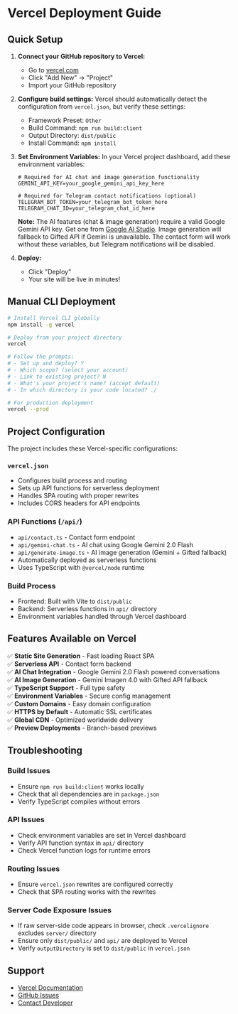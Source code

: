 # Vercel Deployment Guide

## Quick Setup

1. **Connect your GitHub repository to Vercel:**
   - Go to [vercel.com](https://vercel.com)
   - Click "Add New" → "Project"
   - Import your GitHub repository

2. **Configure build settings:**
   Vercel should automatically detect the configuration from `vercel.json`, but verify these settings:
   - Framework Preset: `Other`
   - Build Command: `npm run build:client`
   - Output Directory: `dist/public`
   - Install Command: `npm install`

3. **Set Environment Variables:**
   In your Vercel project dashboard, add these environment variables:
   ```
   # Required for AI chat and image generation functionality
   GEMINI_API_KEY=your_google_gemini_api_key_here
   
   # Required for Telegram contact notifications (optional)
   TELEGRAM_BOT_TOKEN=your_telegram_bot_token_here
   TELEGRAM_CHAT_ID=your_telegram_chat_id_here
   ```

   **Note:** The AI features (chat & image generation) require a valid Google Gemini API key. Get one from [Google AI Studio](https://aistudio.google.com/). Image generation will fallback to Gifted API if Gemini is unavailable. The contact form will work without these variables, but Telegram notifications will be disabled.

4. **Deploy:**
   - Click "Deploy"
   - Your site will be live in minutes!

## Manual CLI Deployment

```bash
# Install Vercel CLI globally
npm install -g vercel

# Deploy from your project directory
vercel

# Follow the prompts:
# - Set up and deploy? Y
# - Which scope? (select your account)
# - Link to existing project? N
# - What's your project's name? (accept default)
# - In which directory is your code located? ./

# For production deployment
vercel --prod
```

## Project Configuration

The project includes these Vercel-specific configurations:

### `vercel.json`
- Configures build process and routing
- Sets up API functions for serverless deployment
- Handles SPA routing with proper rewrites
- Includes CORS headers for API endpoints

### API Functions (`/api/`)
- `api/contact.ts` - Contact form endpoint
- `api/gemini-chat.ts` - AI chat using Google Gemini 2.0 Flash
- `api/generate-image.ts` - AI image generation (Gemini + Gifted fallback)
- Automatically deployed as serverless functions
- Uses TypeScript with `@vercel/node` runtime

### Build Process
- Frontend: Built with Vite to `dist/public`
- Backend: Serverless functions in `api/` directory
- Environment variables handled through Vercel dashboard

## Features Available on Vercel

✅ **Static Site Generation** - Fast loading React SPA  
✅ **Serverless API** - Contact form backend  
✅ **AI Chat Integration** - Google Gemini 2.0 Flash powered conversations  
✅ **AI Image Generation** - Gemini Imagen 4.0 with Gifted API fallback  
✅ **TypeScript Support** - Full type safety  
✅ **Environment Variables** - Secure config management  
✅ **Custom Domains** - Easy domain configuration  
✅ **HTTPS by Default** - Automatic SSL certificates  
✅ **Global CDN** - Optimized worldwide delivery  
✅ **Preview Deployments** - Branch-based previews  

## Troubleshooting

### Build Issues
- Ensure `npm run build:client` works locally
- Check that all dependencies are in `package.json`
- Verify TypeScript compiles without errors

### API Issues
- Check environment variables are set in Vercel dashboard
- Verify API function syntax in `api/` directory
- Check Vercel function logs for runtime errors

### Routing Issues
- Ensure `vercel.json` rewrites are configured correctly
- Check that SPA routing works with the rewrites

### Server Code Exposure Issues
- If raw server-side code appears in browser, check `.vercelignore` excludes `server/` directory
- Ensure only `dist/public/` and `api/` are deployed to Vercel
- Verify `outputDirectory` is set to `dist/public` in `vercel.json`

## Support

- [Vercel Documentation](https://vercel.com/docs)
- [GitHub Issues](https://github.com/RayBen445/Cool-shot-site/issues)
- [Contact Developer](mailto:heritage@coolshotsystems.com)